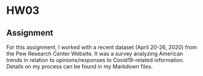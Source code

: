 # HW03
## Assignment

For this assignment, I worked with a recent dataset (April 20-26, 2020) from the Pew Research Center Website. It was a survey analyzing American trends in relation to opinions/responses to Covid19-related information. 
Details on my process can be found in my Markdown files.

